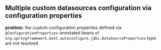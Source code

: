## Multiple custom datasources configuration via configuration properties

**problem**: the custom configuration properties defined via `@ConfigurationProperties`-annotated
beans of `org.springframework.boot.autoconfigure.jdbc.DataSourceProperties` type are not resolved
